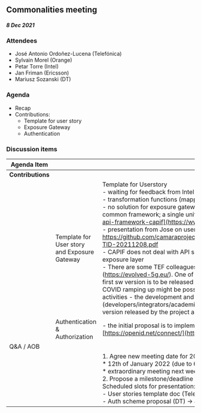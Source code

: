 ## Commonalities meeting 
#### _8 Dec 2021_
### Attendees
-   José Antonio Ordoñez-Lucena (Telefónica)
-   Sylvain Morel (Orange)
-   Petar Torre (Intel)
-   Jan Friman (Ericsson)
-   Mariusz Sozanski (DT)

### Agenda
-   Recap
-   Contributions: 
	- Template for user story
	- Exposure Gateway
	- Authentication

### Discussion items


Agenda Item | |  Description
---- | ---- | ----
**Contributions** | 
&nbsp; | Template for User story and Exposure Gateway | Template for Userstory <br/>-   waiting for feedback from Intel and MS on the initial presentation <br/>     -   transformation functions (mapping data schemas into model): keep an updated table for mapping <br/>  -   no solution for exposure gateway has been proposed until now: TEF proposal is to use the  **CAPIF**  common framework; a single unified framework not tied to 3GPP: [https://www.3gpp.org/common-api-framework-capif](https://www.3gpp.org/common-api-framework-capif) <br/>  -   presentation from Jose on user story and exposure gateway: https://github.com/camaraproject/rep_main/blob/main/WorkingGroups/Commonalities/Commonalities-TID-20211208.pdf <br/> - CAPIF does not deal with API semantics → can be used both for 3gpp and non-3gpp; unified exposure layer <br/>    -   There are some TEF colleagues working on a EC funded R&I project called EVOLVED-5G (https://evolved-5g.eu/). One of the outcomes of this project is to have a CAPIF implementation. The first sw version is to be released by Q12022 (that’s what we’ve been told, though some delay due to COVID ramping up might be possible). TEF work in the project is mainly focused on coordination activities - the development and implementation work of CAPIF will be led by other project partners (developers/integrators/academia). However, from TEF side, what we can do is to fetch CAPIF sw version released by the project and make it available for use in CAMARA.  <br/>
&nbsp;|Authentication & Authorization | -   the initial proposal is to implement OIDC (OpenID Connect with OAuth2): [https://openid.net/connect/](https://openid.net/connect/)
Q&A / AOB|&nbsp;|
&nbsp;|&nbsp;|1. Agree new meeting date for 2022:<br/> * 12th of January 2022 (due to 6 Jan being a holiday)<br/>* extraordinary meeting next week to be decided through doodle (17 December)<br/> 2. Propose a milestone/deadline for initial documentation/presentation (from scope definition). <br/> Scheduled slots for presentation: <br/>-  User stories template doc (Telefónica) -> *Jan 12*<br/>-   Auth scheme proposal (DT) -> *Jan 12*
